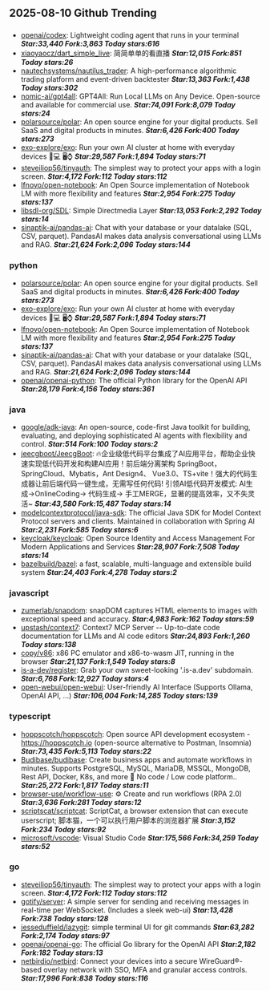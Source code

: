 ## 2025-08-10 Github Trending

### 
* [openai/codex](https://github.com/openai/codex): Lightweight coding agent that runs in your terminal ***Star:33,440 Fork:3,863 Today stars:616***
* [xiaoyaocz/dart_simple_live](https://github.com/xiaoyaocz/dart_simple_live): 简简单单的看直播 ***Star:12,015 Fork:851 Today stars:26***
* [nautechsystems/nautilus_trader](https://github.com/nautechsystems/nautilus_trader): A high-performance algorithmic trading platform and event-driven backtester ***Star:13,363 Fork:1,438 Today stars:302***
* [nomic-ai/gpt4all](https://github.com/nomic-ai/gpt4all): GPT4All: Run Local LLMs on Any Device. Open-source and available for commercial use. ***Star:74,091 Fork:8,079 Today stars:24***
* [polarsource/polar](https://github.com/polarsource/polar): An open source engine for your digital products. Sell SaaS and digital products in minutes. ***Star:6,426 Fork:400 Today stars:273***
* [exo-explore/exo](https://github.com/exo-explore/exo): Run your own AI cluster at home with everyday devices 📱💻 🖥️⌚ ***Star:29,587 Fork:1,894 Today stars:71***
* [steveiliop56/tinyauth](https://github.com/steveiliop56/tinyauth): The simplest way to protect your apps with a login screen. ***Star:4,172 Fork:112 Today stars:112***
* [lfnovo/open-notebook](https://github.com/lfnovo/open-notebook): An Open Source implementation of Notebook LM with more flexibility and features ***Star:2,954 Fork:275 Today stars:137***
* [libsdl-org/SDL](https://github.com/libsdl-org/SDL): Simple Directmedia Layer ***Star:13,053 Fork:2,292 Today stars:14***
* [sinaptik-ai/pandas-ai](https://github.com/sinaptik-ai/pandas-ai): Chat with your database or your datalake (SQL, CSV, parquet). PandasAI makes data analysis conversational using LLMs and RAG. ***Star:21,624 Fork:2,096 Today stars:144***

### python
* [polarsource/polar](https://github.com/polarsource/polar): An open source engine for your digital products. Sell SaaS and digital products in minutes. ***Star:6,426 Fork:400 Today stars:273***
* [exo-explore/exo](https://github.com/exo-explore/exo): Run your own AI cluster at home with everyday devices 📱💻 🖥️⌚ ***Star:29,587 Fork:1,894 Today stars:71***
* [lfnovo/open-notebook](https://github.com/lfnovo/open-notebook): An Open Source implementation of Notebook LM with more flexibility and features ***Star:2,954 Fork:275 Today stars:137***
* [sinaptik-ai/pandas-ai](https://github.com/sinaptik-ai/pandas-ai): Chat with your database or your datalake (SQL, CSV, parquet). PandasAI makes data analysis conversational using LLMs and RAG. ***Star:21,624 Fork:2,096 Today stars:144***
* [openai/openai-python](https://github.com/openai/openai-python): The official Python library for the OpenAI API ***Star:28,179 Fork:4,156 Today stars:361***

### java
* [google/adk-java](https://github.com/google/adk-java): An open-source, code-first Java toolkit for building, evaluating, and deploying sophisticated AI agents with flexibility and control. ***Star:514 Fork:100 Today stars:2***
* [jeecgboot/JeecgBoot](https://github.com/jeecgboot/JeecgBoot): 🔥企业级低代码平台集成了AI应用平台，帮助企业快速实现低代码开发和构建AI应用！前后端分离架构 SpringBoot，SpringCloud、Mybatis，Ant Design4、 Vue3.0、TS+vite！强大的代码生成器让前后端代码一键生成，无需写任何代码! 引领AI低代码开发模式: AI生成->OnlineCoding-> 代码生成-> 手工MERGE，显著的提高效率，又不失灵活~ ***Star:43,580 Fork:15,487 Today stars:14***
* [modelcontextprotocol/java-sdk](https://github.com/modelcontextprotocol/java-sdk): The official Java SDK for Model Context Protocol servers and clients. Maintained in collaboration with Spring AI ***Star:2,231 Fork:585 Today stars:6***
* [keycloak/keycloak](https://github.com/keycloak/keycloak): Open Source Identity and Access Management For Modern Applications and Services ***Star:28,907 Fork:7,508 Today stars:14***
* [bazelbuild/bazel](https://github.com/bazelbuild/bazel): a fast, scalable, multi-language and extensible build system ***Star:24,403 Fork:4,278 Today stars:2***

### javascript
* [zumerlab/snapdom](https://github.com/zumerlab/snapdom): snapDOM captures HTML elements to images with exceptional speed and accuracy. ***Star:4,983 Fork:162 Today stars:59***
* [upstash/context7](https://github.com/upstash/context7): Context7 MCP Server -- Up-to-date code documentation for LLMs and AI code editors ***Star:24,893 Fork:1,260 Today stars:138***
* [copy/v86](https://github.com/copy/v86): x86 PC emulator and x86-to-wasm JIT, running in the browser ***Star:21,137 Fork:1,549 Today stars:8***
* [is-a-dev/register](https://github.com/is-a-dev/register): Grab your own sweet-looking '.is-a.dev' subdomain. ***Star:6,768 Fork:12,927 Today stars:4***
* [open-webui/open-webui](https://github.com/open-webui/open-webui): User-friendly AI Interface (Supports Ollama, OpenAI API, ...) ***Star:106,004 Fork:14,285 Today stars:139***

### typescript
* [hoppscotch/hoppscotch](https://github.com/hoppscotch/hoppscotch): Open source API development ecosystem - https://hoppscotch.io (open-source alternative to Postman, Insomnia) ***Star:73,435 Fork:5,113 Today stars:22***
* [Budibase/budibase](https://github.com/Budibase/budibase): Create business apps and automate workflows in minutes. Supports PostgreSQL, MySQL, MariaDB, MSSQL, MongoDB, Rest API, Docker, K8s, and more 🚀 No code / Low code platform.. ***Star:25,272 Fork:1,817 Today stars:11***
* [browser-use/workflow-use](https://github.com/browser-use/workflow-use): ⚙️ Create and run workflows (RPA 2.0) ***Star:3,636 Fork:281 Today stars:12***
* [scriptscat/scriptcat](https://github.com/scriptscat/scriptcat): ScriptCat, a browser extension that can execute userscript; 脚本猫，一个可以执行用户脚本的浏览器扩展 ***Star:3,152 Fork:234 Today stars:92***
* [microsoft/vscode](https://github.com/microsoft/vscode): Visual Studio Code ***Star:175,566 Fork:34,259 Today stars:52***

### go
* [steveiliop56/tinyauth](https://github.com/steveiliop56/tinyauth): The simplest way to protect your apps with a login screen. ***Star:4,172 Fork:112 Today stars:112***
* [gotify/server](https://github.com/gotify/server): A simple server for sending and receiving messages in real-time per WebSocket. (Includes a sleek web-ui) ***Star:13,428 Fork:738 Today stars:128***
* [jesseduffield/lazygit](https://github.com/jesseduffield/lazygit): simple terminal UI for git commands ***Star:63,282 Fork:2,174 Today stars:97***
* [openai/openai-go](https://github.com/openai/openai-go): The official Go library for the OpenAI API ***Star:2,182 Fork:182 Today stars:13***
* [netbirdio/netbird](https://github.com/netbirdio/netbird): Connect your devices into a secure WireGuard®-based overlay network with SSO, MFA and granular access controls. ***Star:17,996 Fork:838 Today stars:116***
